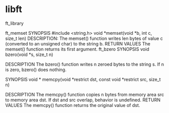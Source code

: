 # libft
ft_library

ft_memset
SYNOPSIS
    #include <string.h>
    void    *memset(void *b, int c, size_t len)
DESCRIPTION:
    The memset() function writes len bytes of value c (converted to an unsigned char) to the string b.
RETURN VALUES
The memset() function returns its first argument.
ft_bzero
SYNOPSIS
void    bzero(void *s, size_t n)


DESCRIPTION
The bzero() function writes n zeroed bytes to the string s.  If n is zero, bzero() does nothing.




SYNOPSIS
void *  memcpy(void *restrict dst, const void *restrict src, size_t n)


DESCRIPTION
The memcpy() function copies n bytes from memory area src to memory area dst.  If dst and src overlap, behavior is undefined.
RETURN VALUES
The memcpy() function returns the original value of dst.
